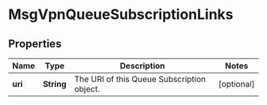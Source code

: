 
# MsgVpnQueueSubscriptionLinks

## Properties
Name | Type | Description | Notes
------------ | ------------- | ------------- | -------------
**uri** | **String** | The URI of this Queue Subscription object. |  [optional]



